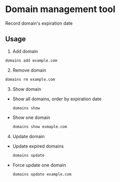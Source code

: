 # Domain management tool
Record domain's expiration date

## Usage

1. Add domain
```bash
domains add example.com
```

2. Remove domain
```bash
domains rm example.com
```

3. Show domain
  - Show all domains, order by expiration date
	```bash
	domains show
	```
  - Show one domain
	```bash
	domains show exmaple.com
	```

4. Update domain
  - Update expired domains
	```bash
	domains update
	```
  - Force update one domain
	```bash
	domains update example.com
	```
